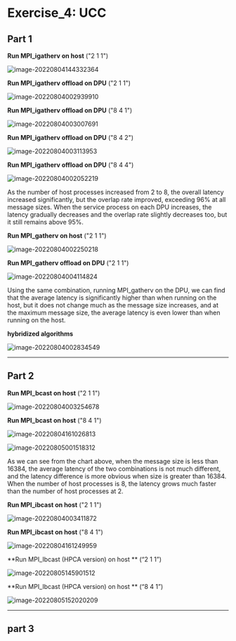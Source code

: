 # Exercise_4: UCC
## Part 1

**Run MPI_igatherv on host** ("2 1 1")

![image-20220804144332364](C:\Users\BurningOrange\AppData\Roaming\Typora\typora-user-images\image-20220804144332364.png)



**Run MPI_igatherv offload on DPU** ("2 1 1")

![image-20220804002939910](C:\Users\BurningOrange\AppData\Roaming\Typora\typora-user-images\image-20220804002939910.png)

**Run MPI_igatherv offload on DPU** ("8 4 1")

![image-20220804003007691](C:\Users\BurningOrange\AppData\Roaming\Typora\typora-user-images\image-20220804003007691.png)

**Run MPI_igatherv offload on DPU** ("8 4 2")

![image-20220804003113953](C:\Users\BurningOrange\AppData\Roaming\Typora\typora-user-images\image-20220804003113953.png)

**Run MPI_igatherv offload on DPU** ("8 4 4")

![image-20220804002052219](C:\Users\BurningOrange\AppData\Roaming\Typora\typora-user-images\image-20220804002052219.png)

As the number of host processes increased from 2 to 8, the overall latency increased significantly, but the overlap rate improved, exceeding 96% at all message sizes. When the service process on each DPU increases, the latency gradually decreases and the overlap rate slightly decreases too, but it still remains above 95%.



**Run MPI_gatherv on host** ("2 1 1")

![image-20220804002250218](C:\Users\BurningOrange\AppData\Roaming\Typora\typora-user-images\image-20220804002250218.png)

**Run MPI_gatherv offload on DPU** ("2 1 1")

![image-20220804004114824](C:\Users\BurningOrange\AppData\Roaming\Typora\typora-user-images\image-20220804004114824.png)

Using the same combination, running MPI_gatherv on the DPU, we can find that the average latency is significantly higher than when running on the host, but it does not change much as the message size increases, and at the maximum message size, the average latency is even lower than when running on the host.



**hybridized  algorithms**

![image-20220804002834549](C:\Users\BurningOrange\AppData\Roaming\Typora\typora-user-images\image-20220804002834549.png)


------
## Part 2

**Run MPI_bcast on host** ("2 1 1")

![image-20220804003254678](C:\Users\BurningOrange\AppData\Roaming\Typora\typora-user-images\image-20220804003254678.png)

**Run MPI_bcast on host** ("8 4 1")

![image-20220804161026813](C:\Users\BurningOrange\AppData\Roaming\Typora\typora-user-images\image-20220804161026813.png)

![image-20220805001518312](C:\Users\BurningOrange\AppData\Roaming\Typora\typora-user-images\image-20220805001518312.png)

As we can see from the chart above, when the message size is less than 16384, the average latency of the two combinations is not much different, and the latency difference is more obvious when size is greater than 16384. When the number of host processes is 8, the latency grows much faster than the number of host processes at 2.



**Run MPI_ibcast on host** ("2 1 1")

![image-20220804003411872](C:\Users\BurningOrange\AppData\Roaming\Typora\typora-user-images\image-20220804003411872.png)

**Run MPI_ibcast on host** ("8 4 1")

![image-20220804161249959](C:\Users\BurningOrange\AppData\Roaming\Typora\typora-user-images\image-20220804161249959.png)



**Run MPI_Ibcast (HPCA version) on host ** (“2 1 1”)

![image-20220805145901512](C:\Users\BurningOrange\AppData\Roaming\Typora\typora-user-images\image-20220805145901512.png)

**Run MPI_Ibcast (HPCA version) on host ** (“8 4 1”)

![image-20220805152020209](C:\Users\BurningOrange\AppData\Roaming\Typora\typora-user-images\image-20220805152020209.png)

------
## part 3